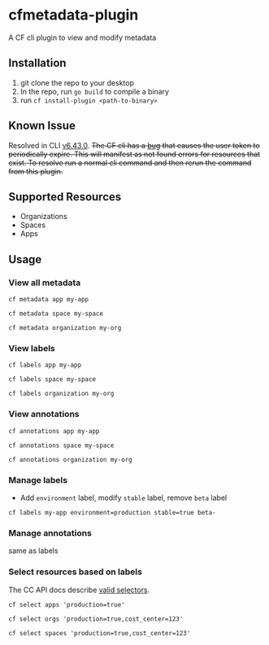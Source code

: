 # cfmetadata-plugin
A CF cli plugin to view and modify metadata

## Installation
1. git clone the repo to your desktop
1. In the repo, run `go build` to compile a binary
1. run `cf install-plugin <path-to-binary>`

## Known Issue
Resolved in CLI [v6.43.0](https://github.com/cloudfoundry/cli/releases/tag/v6.43.0).
~~The CF cli has a [bug](https://github.com/cloudfoundry/cli/issues/1108) that causes the user token to periodically expire. This will manifest as not found errors for
resources that exist. To resolve run a normal cli command and then rerun the command from this plugin.~~

## Supported Resources
- Organizations
- Spaces
- Apps

## Usage

### View all metadata 
```
cf metadata app my-app
```
```
cf metadata space my-space
```
```
cf metadata organization my-org
```

### View labels
```
cf labels app my-app
```
```
cf labels space my-space
```
```
cf labels organization my-org
```

### View annotations
```
cf annotations app my-app
```
```
cf annotations space my-space
```
```
cf annotations organization my-org
```

### Manage labels

- Add `environment` label, modify `stable` label,  remove `beta` label

```
cf labels my-app environment=production stable=true beta-
```

### Manage annotations

same as labels

### Select resources based on labels

The CC API docs describe [valid selectors](http://v3-apidocs.cloudfoundry.org/version/3.68.0/index.html#labels-and-selectors).

```
cf select apps 'production=true' 
```

```
cf select orgs 'production=true,cost_center=123' 
```

```
cf select spaces 'production=true,cost_center=123' 
```
